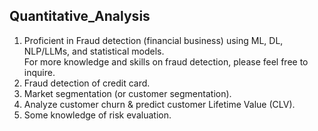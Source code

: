 ## Quantitative_Analysis
1. Proficient in Fraud detection (financial business) using ML, DL, NLP/LLMs, and statistical models. <br>
   For more knowledge and skills on fraud detection, please feel free to inquire. <br>
2. Fraud detection of credit card. <br>
3. Market segmentation (or customer segmentation). <br>
4. Analyze customer churn & predict customer Lifetime Value (CLV). <br>
5. Some knowledge of risk evaluation.

<br>
